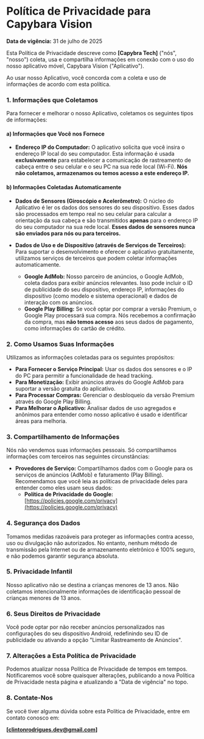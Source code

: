 # Política de Privacidade para Capybara Vision

**Data de vigência:** 31 de julho de 2025

Esta Política de Privacidade descreve como **[Capybra Tech]** ("nós", "nosso") coleta, usa e compartilha informações em conexão com o uso do nosso aplicativo móvel, Capybara Vision ("Aplicativo").

Ao usar nosso Aplicativo, você concorda com a coleta e uso de informações de acordo com esta política.

### 1. Informações que Coletamos

Para fornecer e melhorar o nosso Aplicativo, coletamos os seguintes tipos de informações:

#### a) Informações que Você nos Fornece

* **Endereço IP do Computador:** O aplicativo solicita que você insira o endereço IP local do seu computador. Esta informação é usada **exclusivamente** para estabelecer a comunicação de rastreamento de cabeça entre o seu celular e o seu PC na sua rede local (Wi-Fi). **Nós não coletamos, armazenamos ou temos acesso a este endereço IP.**

#### b) Informações Coletadas Automaticamente

* **Dados de Sensores (Giroscópio e Acelerômetro):** O núcleo do Aplicativo é ler os dados dos sensores do seu dispositivo. Esses dados são processados em tempo real no seu celular para calcular a orientação da sua cabeça e são transmitidos **apenas** para o endereço IP do seu computador na sua rede local. **Esses dados de sensores nunca são enviados para nós ou para terceiros.**

* **Dados de Uso e de Dispositivo (através de Serviços de Terceiros):** Para suportar o desenvolvimento e oferecer o aplicativo gratuitamente, utilizamos serviços de terceiros que podem coletar informações automaticamente.
    * **Google AdMob:** Nosso parceiro de anúncios, o Google AdMob, coleta dados para exibir anúncios relevantes. Isso pode incluir o ID de publicidade do seu dispositivo, endereço IP, informações do dispositivo (como modelo e sistema operacional) e dados de interação com os anúncios.
    * **Google Play Billing:** Se você optar por comprar a versão Premium, o Google Play processará sua compra. Nós recebemos a confirmação da compra, mas **não temos acesso** aos seus dados de pagamento, como informações do cartão de crédito.

### 2. Como Usamos Suas Informações

Utilizamos as informações coletadas para os seguintes propósitos:

* **Para Fornecer o Serviço Principal:** Usar os dados dos sensores e o IP do PC para permitir a funcionalidade de head tracking.
* **Para Monetização:** Exibir anúncios através do Google AdMob para suportar a versão gratuita do aplicativo.
* **Para Processar Compras:** Gerenciar o desbloqueio da versão Premium através do Google Play Billing.
* **Para Melhorar o Aplicativo:** Analisar dados de uso agregados e anônimos para entender como nosso aplicativo é usado e identificar áreas para melhoria.

### 3. Compartilhamento de Informações

Nós não vendemos suas informações pessoais. Só compartilhamos informações com terceiros nas seguintes circunstâncias:

* **Provedores de Serviço:** Compartilhamos dados com o Google para os serviços de anúncios (AdMob) e faturamento (Play Billing). Recomendamos que você leia as políticas de privacidade deles para entender como eles usam seus dados:
    * **Política de Privacidade do Google:** [https://policies.google.com/privacy](https://policies.google.com/privacy)

### 4. Segurança dos Dados

Tomamos medidas razoáveis para proteger as informações contra acesso, uso ou divulgação não autorizados. No entanto, nenhum método de transmissão pela Internet ou de armazenamento eletrônico é 100% seguro, e não podemos garantir segurança absoluta.

### 5. Privacidade Infantil

Nosso aplicativo não se destina a crianças menores de 13 anos. Não coletamos intencionalmente informações de identificação pessoal de crianças menores de 13 anos.

### 6. Seus Direitos de Privacidade

Você pode optar por não receber anúncios personalizados nas configurações do seu dispositivo Android, redefinindo seu ID de publicidade ou ativando a opção "Limitar Rastreamento de Anúncios".

### 7. Alterações a Esta Política de Privacidade

Podemos atualizar nossa Política de Privacidade de tempos em tempos. Notificaremos você sobre quaisquer alterações, publicando a nova Política de Privacidade nesta página e atualizando a "Data de vigência" no topo.

### 8. Contate-Nos

Se você tiver alguma dúvida sobre esta Política de Privacidade, entre em contato conosco em:

**[clintonrodrigues.dev@gmail.com]**
